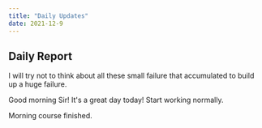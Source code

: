 ```yaml
---
title: "Daily Updates"
date: 2021-12-9
---
```


## Daily Report

I will try not to think about all these small failure that accumulated to build up a huge failure.

Good morning Sir! It's a great day today! Start working normally.

Morning course finished.
